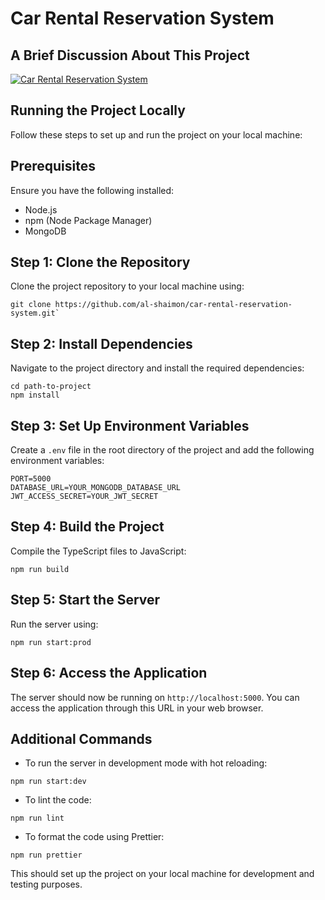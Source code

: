 # Car Rental Reservation System

## A Brief Discussion About This Project

[![Car Rental Reservation System](https://img.youtube.com/vi/RLerETJQT_g/0.jpg)](https://www.youtube.com/watch?v=RLerETJQT_g 'Video Title')

## Running the Project Locally

Follow these steps to set up and run the project on your local machine:

## Prerequisites

Ensure you have the following installed:

- Node.js
- npm (Node Package Manager)
- MongoDB

## Step 1: Clone the Repository

Clone the project repository to your local machine using:

```
git clone https://github.com/al-shaimon/car-rental-reservation-system.git`
```

## Step 2: Install Dependencies

Navigate to the project directory and install the required dependencies:

```
cd path-to-project
npm install
```

## Step 3: Set Up Environment Variables

Create a `.env` file in the root directory of the project and add the following environment variables:

```
PORT=5000
DATABASE_URL=YOUR_MONGODB_DATABASE_URL
JWT_ACCESS_SECRET=YOUR_JWT_SECRET
```

## Step 4: Build the Project

Compile the TypeScript files to JavaScript:

```
npm run build
```

## Step 5: Start the Server

Run the server using:

```
npm run start:prod
```

## Step 6: Access the Application

The server should now be running on `http://localhost:5000`. You can access the application through this URL in your web browser.

## Additional Commands

- To run the server in development mode with hot reloading:

```
npm run start:dev
```

- To lint the code:

```
npm run lint
```

- To format the code using Prettier:

```
npm run prettier
```

This should set up the project on your local machine for development and testing purposes.
